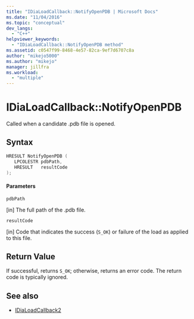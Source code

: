 ```yaml
---
title: "IDiaLoadCallback::NotifyOpenPDB | Microsoft Docs"
ms.date: "11/04/2016"
ms.topic: "conceptual"
dev_langs:
  - "C++"
helpviewer_keywords:
  - "IDiaLoadCallback::NotifyOpenPDB method"
ms.assetid: c0547f99-8468-4e57-82ca-9ef7d6707c8a
author: "mikejo5000"
ms.author: "mikejo"
manager: jillfra
ms.workload:
  - "multiple"
---
```

# IDiaLoadCallback::NotifyOpenPDB
Called when a candidate .pdb file is opened.

## Syntax

```C++
HRESULT NotifyOpenPDB ( 
   LPCOLESTR pdbPath,
   HRESULT   resultCode
);
```

#### Parameters
 `pdbPath`

[in] The full path of the .pdb file.

 `resultCode`

[in] Code that indicates the success (`S_OK`) or failure of the load as applied to this file.

## Return Value
 If successful, returns `S_OK`; otherwise, returns an error code. The return code is typically ignored.

## See also
- [IDiaLoadCallback2](../../debugger/debug-interface-access/idialoadcallback2.md)